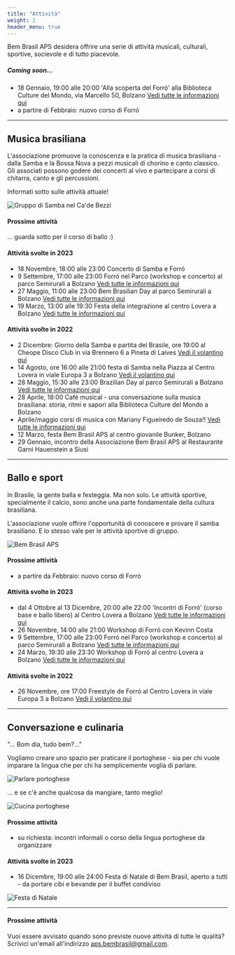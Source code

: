 ```yaml
---
title: "Attività"
weight: 2
header_menu: true
---
```


Bem Brasil APS desidera offrire una serie di attività musicali, culturali, sportive, socievole e di tutto piacevole.

##### Coming soon...
* 18 Gennaio, 19:00 alle 20:00 'Alla scoperta del Forró' alla Biblioteca Culture del Mondo, via Marcello 50, Bolzano [Vedi tutte le informazioni qui](scopertaforro24)
* a partire di Febbraio: nuovo corso di Forró

---

## Musica brasiliana

L'associazione promuove la conoscenza e la pratica di musica brasiliana - dalla Samba e la Bossa Nova a pezzi musicali di chorino e canto classico. 
Gli associati possono godere dei concerti al vivo e partecipare a corsi di chitarra, canto e gli percussioni.

Informati sotto sulle attività attuale!

![Gruppo di Samba nel Ca'de Bezzi](images/00_IMG-20210922-WA0027.jpg)

#### Prossime attività
... guarda sotto per il corso di ballo :)

#### Attività svolte in 2023
* 18 Novembre, 18:00 alle 23:00 Concerto di Samba e Forró
* 9 Settembre, 17:00 alle 23:00 Forró nel Parco (workshop e concerto) al parco Semirurali a Bolzano [Vedi tutte le informazioni qui](forronelparco23)
* 27 Maggio, 11:00 alle 23:00 Bem Brasilian Day al parco Semirurali a Bolzano [Vedi tutte le informazioni qui](brazilianday23)
* 19 Marzo, 13:00 alle 19:30 Festa della integrazione al centro Lovera a Bolzano [Vedi tutte le informazioni qui](festadellaintegrazione)

#### Attività svolte in 2022
* 2 Dicembre: Giorno della Samba e partita del Brasile, ore 19:00 al Cheope Disco Club in via Brennero 6 a Pineta di Laives [Vedi il volantino qui](images/giorno-della-Samba.jpg)
* 14 Agosto, ore 16:00 alle 21:00 festa di Samba nella Piazza al Centro Lovera in viale Europa 3 a Bolzano [Vedi il volantino qui](images/samba-nella-piazza.png)
* 28 Maggio, 15:30 alle 23:00 Brazilian Day al parco Semirurali a Bolzano [Vedi tutte le informazioni qui](brazilianday)
* 28 Aprile, 18:00 Café musical - una conversazione sulla musica brasiliana: storia, ritmi e sapori alla Biblioteca Culture del Mondo a Bolzano
* Aprile/maggio corsi di musica con Mariany Figueiredo de Souza!! [Vedi tutte le informazioni qui](corso)
* 12 Marzo, festa Bem Brasil APS al centro giovanile Bunker, Bolzano
* 29 Gennaio, incontro della Associazione Bem Brasil APS al Restaurante Garni Hauenstein a Siusi

---

## Ballo e sport

In Brasile, la gente balla e festeggia. Ma non solo. Le attività sportive, specialmente il calcio, sono anche una parte fondamentale della cultura brasiliana. 

L'associazione vuole offrire l'opportunità di conoscere e provare il samba brasiliano. E lo stesso vale per le attività sportive di gruppo.

![Bem Brasil APS](images/pexels-mathieu-acker-2496562.jpg)

#### Prossime attività
* a partire da Febbraio: nuovo corso di Forró

#### Attività svolte in 2023
* dal 4 Ottobre al 13 Dicembre, 20:00 alle 22:00 'Incontri di Forró' (corso base e ballo libero) al Centro Lovera a Bolzano [Vedi tutte le informazioni qui](incontriForro23)
* 26 Novembre, 14:00 alle 21:00 Workshop di Forró con Kevinn Costa
* 9 Settembre, 17:00 alle 23:00 Forró nel Parco (workshop e concerto) al parco Semirurali a Bolzano [Vedi tutte le informazioni qui](forronelparco23)
* 24 Marzo, 19:30 alle 23:30 Workshop di Forró al centro Lovera a Bolzano [Vedi tutte le informazioni qui](workshopforro)

#### Attività svolte in 2022
* 26 Novembre, ore 17:00 Freestyle de Forró al Centro Lovera in viale Europa 3 a Bolzano [Vedi il volantino qui](images/freestyle-de-forro.JPG)

---

## Conversazione e culinaria

"... Bom dia, tudo bem?..."

Vogliamo creare uno spazio per praticare il portoghese - sia per chi vuole imparare la lingua che per chi ha semplicemente voglia di parlare.

![Parlare portoghese](images/pexels-christina-morillo-1181715.jpg)

... e se c'è anche qualcosa da mangiare, tanto meglio!

![Cucina portoghese](images/woman-pouring-juice-on-glass-3184192.jpg)

#### Prossime attività
* su richiesta: incontri informali o corso della lingua portoghese da organizzare

#### Attività svolte in 2023
* 16 Dicembre, 19:00 alle 24:00 Festa di Natale di Bem Brasil, aperto a tutti - da portare cibi e bevande per il buffet condiviso

![Festa di Natale](images/Festa-Natale-16-12-2023.jpg)

---

#### Prossime attività
Vuoi essere avvisato quando sono previste nuove attività di tutte le qualità? 
Scrivici un'email all'indirizzo aps.bembrasil@gmail.com.